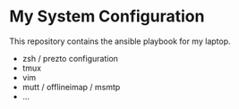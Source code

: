 # My System Configuration

This repository contains the ansible playbook for my laptop.

- zsh / prezto configuration
- tmux
- vim
- mutt / offlineimap / msmtp
- ...
